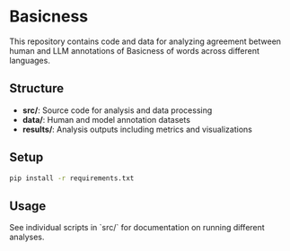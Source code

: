 # Basicness

This repository contains code and data for analyzing agreement between human and LLM annotations of Basicness of words across different languages.

## Structure

- **src/**: Source code for analysis and data processing
- **data/**: Human and model annotation datasets
- **results/**: Analysis outputs including metrics and visualizations

## Setup

```bash
pip install -r requirements.txt
```

## Usage

See individual scripts in \`src/\` for documentation on running different analyses.
